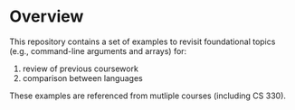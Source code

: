 # Overview

This repository contains a set of examples to revisit foundational topics (e.g.,
command-line arguments and arrays) for:

  1. review of previous coursework
  2. comparison between languages

These examples are referenced from mutliple courses (including CS 330).
